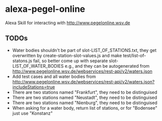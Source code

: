 # alexa-pegel-online
Alexa Skill for interacting with http://www.pegelonline.wsv.de

## TODOs
- Water bodies shouldn't be part of slot-LIST_OF_STATIONS.txt, they
get overwritten by create-station-slot-values.js and make
test/list-of-statons.js fail, so better come up with separate
slot-LIST_OF_WATER_BODIES e.g., and they can be autogenerated from
http://www.pegelonline.wsv.de/webservices/rest-api/v2/waters.json
- Add test cases and all water bodies from http://www.pegelonline.wsv.de/webservices/rest-api/v2/waters.json?includeStations=true
- There are two stations named "Frankfurt", they need to be distinguised
- There are two stations named "Neustadt", they need to be distinguised
- There are two stations named "Nienburg", they need to be distinguised
- When asking for a water body, return list of stations, or for "Bodensee" just use "Konstanz"